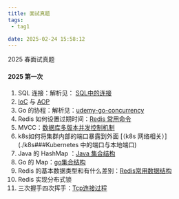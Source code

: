 ```yaml
---
title: 面试真题
tags:
 - tag1

date: 2025-02-24 15:58:12
---
```


2025 春面试真题

<!--more-->

#### 2025 第一次

1. SQL 连接：解析见： [SQL中的连接](./sql-join)
2. [IoC](./spring-base) 与 [AOP](./AOP) 
3. Go 的协程：解析见：[udemy-go-concurrency](./udemy-go-concurrency)
4. Redis 如何设置过期时间：[Redis 常用命令](./redis常用语句)
5. MVCC：[数据库多版本并发控制机制](./mvcc)
6. k8s如何将集群内部的端口暴露到外面 [（k8s 网络相关）](./k8s###Kubernetes 中的端口与本地端口)
7. Java 的 HashMap ：[Java 集合结构](./java集合结构)
8. Go 的 Map：[go集合结构](./go集合结构)
9. Redis 的基本数据类型和有什么差别：[Redis常用数据结构](./redis数据结构)
10. Redis 实现分布式锁
11. 三次握手四次挥手：[Tcp连接过程](./tcp连接过程)

